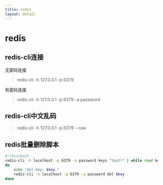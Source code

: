 ```yaml
---
title: redis
layout: detail
---
```

# redis

## redis-cli连接
无密码连接
> redis-cli -h 127.0.0.1 -p 6379

有密码连接
> redis-cli -h 127.0.0.1 -p 6379 -a password

## redis-cli中文乱码
> redis-cli -h 127.0.0.1 -p 6379 --raw

## redis批量删除脚本
```bash
#!/bin/bash
redis-cli -h localhost -p 6379 -a password keys "test*" | while read key
do
	echo "del key: $key."
	redis-cli -h localhost -p 6379 -a password del $key
done
```
